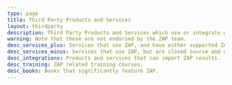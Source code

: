 ```yaml
---
type: page
title: Third Party Products and Services
layout: thirdparty
description: Third Party Products and Services which use or integrate with ZAP.
warning: Note that these are not endorsed by the ZAP team.
desc_services_plus: Services that use ZAP, and have either supported ZAP or are open source.
desc_services_minus: Services that use ZAP, but are closed source and do not support ZAP in any way. If you use these services please ask the companies behind them how they plan to support the ZAP project!
desc_integrations: Products and services that can import ZAP results.
desc_training: ZAP related training courses.
desc_books: Books that significantly feature ZAP.
---
```

